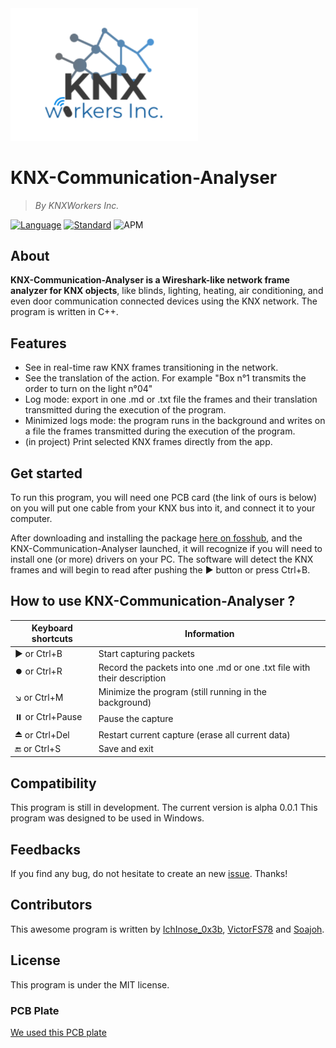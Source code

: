 <img src="assets/knxworkers-logo.png" width="300">

# KNX-Communication-Analyser

> *By KNXWorkers Inc.*

[![Language](https://img.shields.io/badge/language-C++-blue.svg)](https://isocpp.org/)
[![Standard](https://img.shields.io/badge/C%2B%2B-11-blue.svg)](https://en.wikipedia.org/wiki/C%2B%2B#Standardization)
![APM](https://img.shields.io/apm/l/vim-mode)

## About

**KNX-Communication-Analyser is a Wireshark-like network frame analyzer for KNX objects**, like blinds, lighting, heating, air conditioning, and even door communication connected devices using the KNX network. The program is written in C++.

## Features

* See in real-time raw KNX frames transitioning in the network.
* See the translation of the action. For example "Box n°1 transmits the order to turn on the light n°04"
* Log mode: export in one .md or .txt file the frames and their translation transmitted during the execution of the program.
* Minimized logs mode: the program runs in the background and writes on a file the frames transmitted during the execution of the program.
* (in project) Print selected KNX frames directly from the app.

## Get started

To run this program, you will need one PCB card (the link of ours is below) on you will put one cable from your KNX bus into it, and connect it to your computer.  
  
After downloading and installing the package [here on fosshub](https://www.fosshub.com/ "KNX-Communication-Analyser download"), and the KNX-Communication-Analyser launched, it will recognize if you will need to install one (or more) drivers on your PC.
The software will detect the KNX frames and will begin to read after pushing the ▶️ button or press Ctrl+B.

## How to use KNX-Communication-Analyser ?

|Keyboard shortcuts|Information|
|-----|----|
|▶️ or Ctrl+B|Start capturing packets|
|⏺️ or Ctrl+R|Record the packets into one .md or one .txt file with their description|
|↘️ or Ctrl+M|Minimize the program (still running in the background)|
|⏸️ or Ctrl+Pause|Pause the capture|
|⏏️ or Ctrl+Del|Restart current capture (erase all current data)|
|🔚 or Ctrl+S|Save and exit|

[//]: <> (Screenshot nedded. Please remove this line ONLY when the screenshot will be added.)

## Compatibility

This program is still in development. The current version is alpha 0.0.1
This program was designed to be used in Windows.

## Feedbacks

If you find any bug, do not hesitate to create an new [issue](https://github.com/rzdhop/KNX-Communication-Analyser/issues "issue's section"). Thanks!

## Contributors

This awesome program is written by [IchInose_0x3b](https://github.com/rzdhop "IchInose_0x3b GitHub profile"), [VictorFS78](https://github.com/VictorFS78 "VictorFS78 GitHub profile") and [Soajoh](https://github.com/Soajoh "Soajoh GitHub profile").

## License

This program is under the MIT license.

### PCB Plate

[We used this PCB plate](https://github.com/ "no link")
